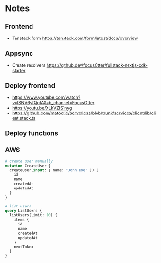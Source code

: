 # Notes

## Frontend

- Tanstack form <https://tanstack.com/form/latest/docs/overview>

## Appsync

- Create resolvers <https://github.dev/focusOtter/fullstack-nextjs-cdk-starter>

## Deploy frontend

- <https://www.youtube.com/watch?v=ISNV6yfQqIA&ab_channel=FocusOtter>
- <https://youtu.be/XLkVZIS1nyg>
- <https://github.com/matootie/serverless/blob/trunk/services/client/lib/client.stack.ts>

## Deploy functions

## AWS

```graphql
# create user manually
mutation CreateUser {
  createUser(input: { name: "John Doe" }) {
    id
    name
    createdAt
    updatedAt
  }
}

# list users
query ListUsers {
  listUsers(limit: 10) {
    items {
      id
      name
      createdAt
      updatedAt
    }
    nextToken
  }
}
```
